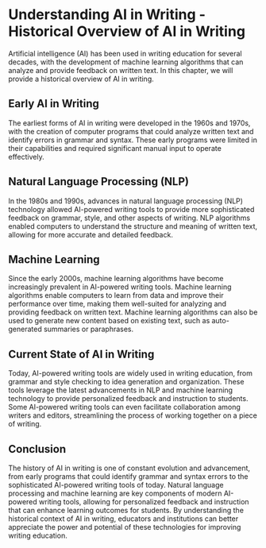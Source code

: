Understanding AI in Writing - Historical Overview of AI in Writing
=============================================================================

Artificial intelligence (AI) has been used in writing education for several decades, with the development of machine learning algorithms that can analyze and provide feedback on written text. In this chapter, we will provide a historical overview of AI in writing.

Early AI in Writing
-------------------

The earliest forms of AI in writing were developed in the 1960s and 1970s, with the creation of computer programs that could analyze written text and identify errors in grammar and syntax. These early programs were limited in their capabilities and required significant manual input to operate effectively.

Natural Language Processing (NLP)
---------------------------------

In the 1980s and 1990s, advances in natural language processing (NLP) technology allowed AI-powered writing tools to provide more sophisticated feedback on grammar, style, and other aspects of writing. NLP algorithms enabled computers to understand the structure and meaning of written text, allowing for more accurate and detailed feedback.

Machine Learning
----------------

Since the early 2000s, machine learning algorithms have become increasingly prevalent in AI-powered writing tools. Machine learning algorithms enable computers to learn from data and improve their performance over time, making them well-suited for analyzing and providing feedback on written text. Machine learning algorithms can also be used to generate new content based on existing text, such as auto-generated summaries or paraphrases.

Current State of AI in Writing
------------------------------

Today, AI-powered writing tools are widely used in writing education, from grammar and style checking to idea generation and organization. These tools leverage the latest advancements in NLP and machine learning technology to provide personalized feedback and instruction to students. Some AI-powered writing tools can even facilitate collaboration among writers and editors, streamlining the process of working together on a piece of writing.

Conclusion
----------

The history of AI in writing is one of constant evolution and advancement, from early programs that could identify grammar and syntax errors to the sophisticated AI-powered writing tools of today. Natural language processing and machine learning are key components of modern AI-powered writing tools, allowing for personalized feedback and instruction that can enhance learning outcomes for students. By understanding the historical context of AI in writing, educators and institutions can better appreciate the power and potential of these technologies for improving writing education.

